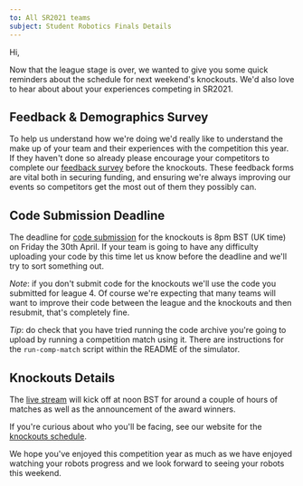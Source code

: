 ```yaml
---
to: All SR2021 teams
subject: Student Robotics Finals Details
---
```


Hi,

Now that the league stage is over, we wanted to give you some quick reminders
about the schedule for next weekend's knockouts. We'd also love to hear about
about your experiences competing in SR2021.

## Feedback & Demographics Survey

To help us understand how we're doing we'd really like to understand the make up
of your team and their experiences with the competition this year. If they
haven't done so already please encourage your competitors to complete our
[feedback survey][feedback-survey] before the knockouts. These feedback forms are vital
both in securing funding, and ensuring we're always improving our events so competitors
get the most out of them they possibly can.

## Code Submission Deadline

The deadline for [code submission][code-submitter] for the knockouts is 8pm BST
(UK time) on Friday the 30th April. If your team is going to have any difficulty
uploading your code by this time let us know before the deadline and we'll try
to sort something out.

*Note*: if you don't submit code for the knockouts we'll use the code you
submitted for league 4. Of course we're expecting that many teams will want to
improve their code between the league and the knockouts and then resubmit,
that's completely fine.

*Tip*: do check that you have tried running the code archive you're going to
upload by running a competition match using it. There are instructions for the
`run-comp-match` script within the README of the simulator.

## Knockouts Details

The [live stream][knockouts-stream] will kick off at noon BST for around a
couple of hours of matches as well as the announcement of the award winners.

If you're curious about who you'll be facing, see our website for the
[knockouts schedule][knockouts-schedule].

We hope you've enjoyed this competition year as much as we have enjoyed watching
your robots progress and we look forward to seeing your robots this weekend.


[code-submitter]: https://studentrobotics.org/code-submitter/
[feedback-survey]: https://tinyurl.com/sr2021-feedback
[knockouts-stream]: https://www.youtube.com/watch?v=gxJM6ernMqo
[knockouts-schedule]: https://studentrobotics.org/comp/knockout
